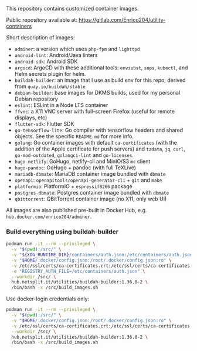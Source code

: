 This repository contains customized container images.

Public repository available at: https://gitlab.com/Enrico204/utility-containers

Short description of images:
* `adminer`: a version which uses `php-fpm` and `lighttpd`
* `android-lint`: Android/Java linters
* `android-sdk`: Android SDK
* `argocd`: ArgoCD with these additional tools: `envsubst`, `sops`,
  `kubectl`, and Helm secrets plugin for helm.
* `buildah-builder`: an image that I use as build env for this repo; derived
  from `quay.io/buildah/stable`
* `debian-builder`: base images for DKMS builds, used for my personal Debian
  repository
* `eslint`: ESLint in a Node LTS container
* `ffvnc`: a X11 VNC server with full-screen Firefox (useful for remote
  displays, etc)
* `flutter-sdk`: Flutter SDK
* `go-tensorflow-lite`: Go compiler with tensorflow headers and shared objects.
  See the specific `README.md` for more info.
* `golang`: Go container images with default `ca-certificates` (with the
  addition of the Apple certificate for push servers) and `tzdata`, `jq`,
  `curl`, `go-mod-outdated`, `golangci-lint` and `go-licenses`.
* `hugo-netlify`: GoHugo, netlify-cli and MinIO/S3 `mc` client
* `hugo-pandoc`: GoHugo + pandoc (with full TeXLive)
* `mariadb-dbmate`: MariaDB container image bundled with `dbmate`
* `openapi`: `openapitools/openapi-generator-cli` + `git` and `make`
* `platformio`: PlatformIO + `espressif8266` package
* `postgres-dbmate`: Postgres container image bundled with `dbmate`
* `qbittorrent`: QBitTorrent container image (no X11, only web UI)

All images are also published pre-built in Docker Hub, e.g.
`hub.docker.com/enrico204/adminer`.

### Build everything using buildah-builder

```sh
podman run -it --rm --privileged \
  -v "$(pwd):/src/" \
  -v "${XDG_RUNTIME_DIR}/containers/auth.json:/etc/containers/auth.json:ro" \
  -v "$HOME/.docker/config.json:/root/.docker/config.json:ro" \
  -v /etc/ssl/certs/ca-certificates.crt:/etc/ssl/certs/ca-certificates.crt:ro \
  -e "REGISTRY_AUTH_FILE=/etc/containers/auth.json" \
  --workdir /src/ \
  hub.netsplit.it/utilities/buildah-builder:1.36.0-2 \
  /bin/bash -x /src/build_images.sh
```

Use docker-login credentials only:

```sh
podman run -it --rm --privileged \
  -v "$(pwd):/src/" \
  -v "$HOME/.docker/config.json:/root/.docker/config.json:ro" \
  -v /etc/ssl/certs/ca-certificates.crt:/etc/ssl/certs/ca-certificates.crt:ro \
  --workdir /src/ \
  hub.netsplit.it/utilities/buildah-builder:1.36.0-2 \
  /bin/bash -x /src/build_images.sh
```
